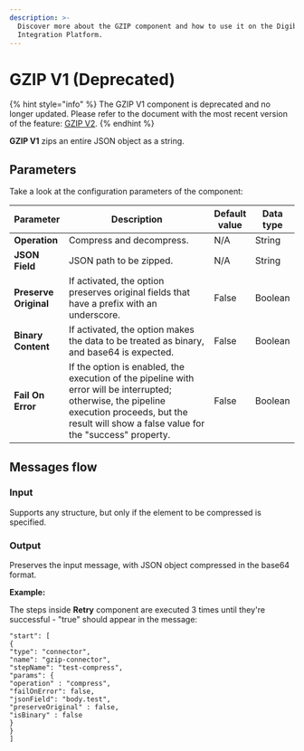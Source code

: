 ```yaml
---
description: >-
  Discover more about the GZIP component and how to use it on the Digibee
  Integration Platform.
---
```


# GZIP V1 (Deprecated)

{% hint style="info" %}
The GZIP V1 component is deprecated and no longer updated. Please refer to the document with the most recent version of the feature: [GZIP V2](gzip-v2.md).
{% endhint %}

**GZIP V1** zips an entire JSON object as a string.

## Parameters

Take a look at the configuration parameters of the component:

<table data-full-width="true"><thead><tr><th>Parameter</th><th width="243">Description</th><th>Default value</th><th>Data type</th></tr></thead><tbody><tr><td><strong>Operation</strong></td><td>Compress and decompress.</td><td>N/A</td><td>String</td></tr><tr><td><strong>JSON Field</strong></td><td>JSON path to be zipped.</td><td>N/A</td><td>String</td></tr><tr><td><strong>Preserve Original</strong></td><td>If activated, the option preserves original fields that have a prefix with an underscore.</td><td>False</td><td>Boolean</td></tr><tr><td><strong>Binary Content</strong></td><td>If activated, the option makes the data to be treated as binary, and base64 is expected.</td><td>False</td><td>Boolean</td></tr><tr><td><strong>Fail On Error</strong></td><td>If the option is enabled, the execution of the pipeline with error will be interrupted; otherwise, the pipeline execution proceeds, but the result will show a false value for the "success" property.</td><td>False</td><td>Boolean</td></tr></tbody></table>

## Messages flow <a href="#messages-flow" id="messages-flow"></a>

### Input <a href="#input" id="input"></a>

Supports any structure, but only if the element to be compressed is specified.

### Output <a href="#output" id="output"></a>

Preserves the input message, with JSON object compressed in the base64 format.

**Example:**

The steps inside **Retry** component are executed 3 times until they're successful - "true" should appear in the message:

```
"start": [
{
"type": "connector",
"name": "gzip-connector",
"stepName": "test-compress",
"params": {
"operation" : "compress",
"failOnError": false,
"jsonField": "body.test",
"preserveOriginal" : false,
"isBinary" : false
}
}
]
```
